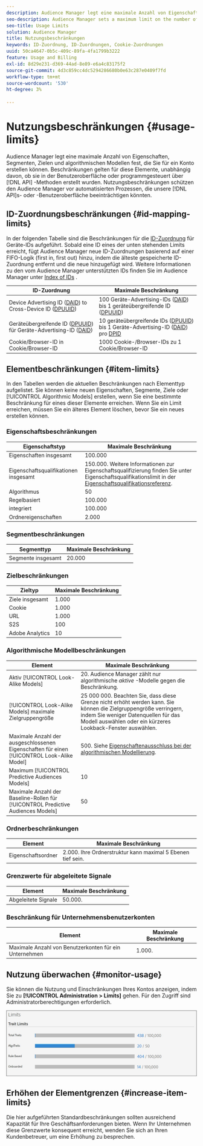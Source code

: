 ```yaml
---
description: Audience Manager legt eine maximale Anzahl von Eigenschaften, Segmenten, Zielen und algorithmischen Modellen fest, die Sie für ein Konto erstellen können. Beschränkungen gelten für diese Elemente, unabhängig davon, ob sie in der Benutzeroberfläche oder programmgesteuert über API-Methoden erstellt wurden. Nutzungsbeschränkungen schützen den Audience Manager vor automatisierten Prozessen, die unsere APIs oder die Benutzeroberfläche beeinträchtigen könnten.
seo-description: Audience Manager sets a maximum limit on the number of traits, segments, destinations, and algorithmic models that you can create for an account. Limits apply to these items whether created in the user interface or programmatically through API methods. Usage limits help protect Audience Manager from automated processes that may attempt to compromise our APIs or user interface.
seo-title: Usage Limits
solution: Audience Manager
title: Nutzungsbeschränkungen
keywords: ID-Zuordnung, ID-Zuordnungen, Cookie-Zuordnungen
uuid: 50ca4647-0b5c-409c-89fa-4fa1799b3222
feature: Usage and Billing
exl-id: 8d29e231-d369-44ad-8e89-e6a4c83175f2
source-git-commit: 4d3c859cc4dc5294286680b0e63c287e0409f7fd
workflow-type: tm+mt
source-wordcount: '530'
ht-degree: 3%

---
```


# Nutzungsbeschränkungen {#usage-limits}

Audience Manager legt eine maximale Anzahl von Eigenschaften, Segmenten, Zielen und algorithmischen Modellen fest, die Sie für ein Konto erstellen können. Beschränkungen gelten für diese Elemente, unabhängig davon, ob sie in der Benutzeroberfläche oder programmgesteuert über [!DNL API] -Methoden erstellt wurden. Nutzungsbeschränkungen schützen den Audience Manager vor automatisierten Prozessen, die unsere [!DNL API]s- oder -Benutzeroberfläche beeinträchtigen könnten.

## ID-Zuordnungsbeschränkungen {#id-mapping-limits}

In der folgenden Tabelle sind die Beschränkungen für die [ID-Zuordnung](../../integration/sending-audience-data/batch-data-transfer-explained/id-sync-http.md) für Geräte-IDs aufgeführt. Sobald eine ID eines der unten stehenden Limits erreicht, fügt Audience Manager neue ID-Zuordnungen basierend auf einer FIFO-Logik (first in, first out) hinzu, indem die älteste gespeicherte ID-Zuordnung entfernt und die neue hinzugefügt wird. Weitere Informationen zu den vom Audience Manager unterstützten IDs finden Sie im Audience Manager unter [Index of IDs](../../reference/ids-in-aam.md) .

| ID-Zuordnung | Maximale Beschränkung |
|-----------|-------------- |
| Device Advertising ID ([DAID](../../reference/ids-in-aam.md)) to Cross-Device ID ([DPUUID](../../reference/ids-in-aam.md)) | 100 Geräte-Advertising-IDs ([DAID](../../reference/ids-in-aam.md)) bis 1 geräteübergreifende ID ([DPUUID](../../reference/ids-in-aam.md)) |
| Geräteübergreifende ID ([DPUUID](../../reference/ids-in-aam.md)) für Geräte-Advertising-ID ([DAID](../../reference/ids-in-aam.md)) | 10 geräteübergreifende IDs ([DPUUID](../../reference/ids-in-aam.md)) bis 1 Geräte-Advertising-ID ([DAID](../../reference/ids-in-aam.md)) pro [DPID](../../reference/ids-in-aam.md) |
| Cookie/Browser-ID in Cookie/Browser-ID | 1000 Cookie-/Browser-IDs zu 1 Cookie/Browser-ID |

## Elementbeschränkungen {#item-limits}

In den Tabellen werden die aktuellen Beschränkungen nach Elementtyp aufgelistet. Sie können keine neuen Eigenschaften, Segmente, Ziele oder [!UICONTROL Algorithmic Models] erstellen, wenn Sie eine bestimmte Beschränkung für eines dieser Elemente erreichen. Wenn Sie ein Limit erreichen, müssen Sie ein älteres Element löschen, bevor Sie ein neues erstellen können.

### Eigenschaftsbeschränkungen

| Eigenschaftstyp | Maximale Beschränkung |
| -------------------------- | ------------------------------------- |
| Eigenschaften insgesamt | 100.000 |
| Eigenschaftsqualifikationen insgesamt | 150.000. Weitere Informationen zur Eigenschaftsqualifizierung finden Sie unter Eigenschaftsqualifikationslimit in der [Eigenschaftsqualifikationsreferenz](/help/using/features/traits/trait-and-segment-qualification-reference.md#trait-qualification-limit). |
| Algorithmus | 50 |
| Regelbasiert | 100.000 |
| integriert | 100.000 |
| Ordnereigenschaften | 2.000 |

### Segmentbeschränkungen

| Segmenttyp | Maximale Beschränkung |
| -------------- | ------------- |
| Segmente insgesamt | 20.000 |

### Zielbeschränkungen

| Zieltyp | Maximale Beschränkung |
| ------------------ | ------------- |
| Ziele insgesamt | 1.000 |
| Cookie | 1.000 |
| URL | 1.000 |
| S2S | 100 |
| Adobe Analytics | 10 |

### Algorithmische Modellbeschränkungen

| Element | Maximale Beschränkung |
| -------- | ----- |
| Aktiv [!UICONTROL Look-Alike Models] | 20. Audience Manager zählt nur algorithmische *aktive* -Modelle gegen die Beschränkung. |
| [!UICONTROL Look-Alike Models] maximale Zielgruppengröße | 25 000 000.  Beachten Sie, dass diese Grenze nicht erhöht werden kann. Sie können die Zielgruppengröße verringern, indem Sie weniger Datenquellen für das Modell auswählen oder ein kürzeres Lookback-Fenster auswählen. |
| Maximale Anzahl der ausgeschlossenen Eigenschaften für einen [!UICONTROL Look-Alike Model] | 500. Siehe [Eigenschaftenausschluss bei der algorithmischen Modellierung](/help/using/features/algorithmic-models/trait-exclusion-algo-models.md). |
| Maximum [!UICONTROL Predictive Audiences Models] | 10 |
| Maximale Anzahl der Baseline-Rollen für [!UICONTROL Predictive Audiences Models] | 50 |

### Ordnerbeschränkungen

| Element | Maximale Beschränkung |
| ------------- | ------------------ |
| Eigenschaftsordner | 2.000.  Ihre Ordnerstruktur kann maximal 5 Ebenen tief sein. |

### Grenzwerte für abgeleitete Signale

| Element | Maximale Beschränkung |
| --------------- | ------------- |
| Abgeleitete Signale | 50.000. |

### Beschränkung für Unternehmensbenutzerkonten

| Element | Maximale Beschränkung |
| ----------- | ------------- |
| Maximale Anzahl von Benutzerkonten für ein Unternehmen | 1.000. |

## Nutzung überwachen {#monitor-usage}

Sie können die Nutzung und Einschränkungen Ihres Kontos anzeigen, indem Sie zu **[!UICONTROL Administration > Limits]** gehen. Für den Zugriff sind Administratorberechtigungen erforderlich.

![Nutzungsbeschränkungen für Bild](assets/usage-limits.png)

## Erhöhen der Elementgrenzen {#increase-item-limits}

Die hier aufgeführten Standardbeschränkungen sollten ausreichend Kapazität für Ihre Geschäftsanforderungen bieten. Wenn Ihr Unternehmen diese Grenzwerte konsequent erreicht, wenden Sie sich an Ihren Kundenbetreuer, um eine Erhöhung zu besprechen.
